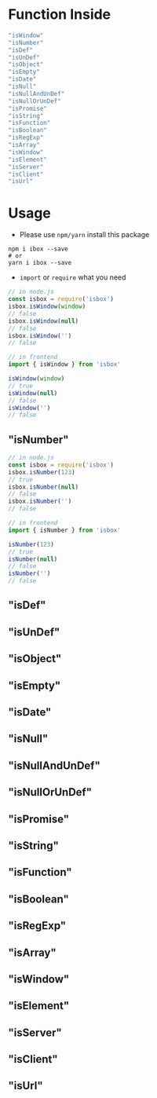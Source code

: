 # Function Inside
```javascript
"isWindow"
"isNumber"
"isDef"
"isUnDef"
"isObject"
"isEmpty"
"isDate"
"isNull"
"isNullAndUnDef"
"isNullOrUnDef"
"isPromise"
"isString"
"isFunction"
"isBoolean"
"isRegExp"
"isArray"
"isWindow"
"isElement"
"isServer"
"isClient"
"isUrl"
```

# Usage
- Please use `npm/yarn` install this package
```shell
npm i ibox --save
# or
yarn i ibox --save
```
- `import` or `require` what you need
```javascript
// in node.js
const isbox = require('isbox')
isbox.isWindow(window)
// false
isbox.isWindow(null)
// false
isbox.isWindow('')
// false

// in frontend
import { isWindow } from 'isbox'

isWindow(window)
// true
isWindow(null)
// false
isWindow('')
// false
```
## "isNumber"
```javascript
// in node.js
const isbox = require('isbox')
isbox.isNumber(123)
// true
isbox.isNumber(null)
// false
isbox.isNumber('')
// false

// in frontend
import { isNumber } from 'isbox'

isNumber(123)
// true
isNumber(null)
// false
isNumber('')
// false
```
## "isDef"
## "isUnDef"
## "isObject"
## "isEmpty"
## "isDate"
## "isNull"
## "isNullAndUnDef"
## "isNullOrUnDef"
## "isPromise"
## "isString"
## "isFunction"
## "isBoolean"
## "isRegExp"
## "isArray"
## "isWindow"
## "isElement"
## "isServer"
## "isClient"
## "isUrl"